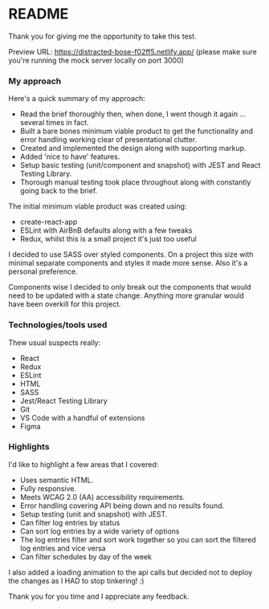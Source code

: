# README #

Thank you for giving me the opportunity to take this test.

Preview URL: https://distracted-bose-f02ff5.netlify.app/
(please make sure you're running the mock server locally on port 3000)

### My approach ###

Here's a quick summary of my approach:

* Read the brief thoroughly then, when done, I went though it again ... several times in fact.
* Built a bare bones minimum viable product to get the functionality and error handling working clear of presentational clutter.
* Created and implemented the design along with supporting markup.
* Added 'nice to have' features.
* Setup basic testing (unit/component and snapshot) with JEST and React Testing Library.
* Thorough manual testing took place throughout along with constantly going back to the brief.

The initial minimum viable product was created using:

* create-react-app
* ESLint with AirBnB defaults along with a few tweaks
* Redux, whilst this is a small project it's just too useful

I decided to use SASS over styled components. On a project this size with minimal separate components and styles it made more sense. Also it's a personal preference.

Components wise I decided to only break out the components that would need to be updated with a state change. Anything more granular would have been overkill for this project.

### Technologies/tools used ###

Thew usual suspects really:

* React
* Redux
* ESLint
* HTML
* SASS
* Jest/React Testing Library
* Git
* VS Code with a handful of extensions
* Figma

### Highlights ###

I'd like to highlight a few areas that I covered:

* Uses semantic HTML.
* Fully responsive.
* Meets WCAG 2.0 (AA) accessibility requirements.
* Error handling covering API being down and no results found.
* Setup testing (unit and snapshot) with JEST.
* Can filter log entries by status
* Can sort log entries by a wide variety of options
* The log entries filter and sort work together so you can sort the filtered log entries and vice versa
* Can filter schedules by day of the week

I also added a loading animation to the api calls but decided not to deploy the changes as I HAD to stop tinkering! :)

Thank you for you time and I appreciate any feedback.
